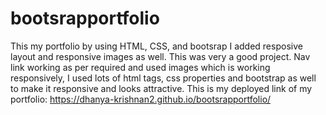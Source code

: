 # bootsrapportfolio
This my portfolio by using HTML, CSS, and bootsrap I added resposive layout and responsive images as well. This was very a good project.
Nav link working as per required and used images which is working responsively, I used lots of html tags, css properties and bootstrap as well to make it responsive and looks attractive.
This is my deployed link of my portfolio:
https://dhanya-krishnan2.github.io/bootsrapportfolio/
